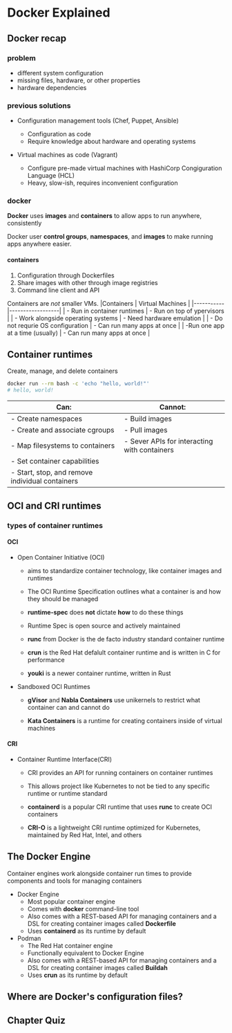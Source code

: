 # Docker Explained

## Docker recap

### problem

* different system configuration
* missing files, hardware, or other properties
* hardware dependencies

### previous solutions

* Configuration management tools (Chef, Puppet, Ansible)
  * Configuration as code
  * Require knowledge about hardware and operating systems

* Virtual machines as code (Vagrant)
  * Configure pre-made virtual machines with HashiCorp Congiguration Language (HCL)
  * Heavy, slow-ish, requires inconvenient configuration

### docker

**Docker** uses **images** and **containers**
    to allow apps to run anywhere, consistently

Docker user **control groups**, **namespaces**, and **images**
    to make running apps anywhere easier.

#### containers

1. Configuration through Dockerfiles
2. Share images with other through image registries
3. Command line client and API

Containers are *not* smaller VMs.
|Containers | Virtual Machines |
|-----------|------------------|
| - Run in container runtimes | - Run on top of ypervisors |
| - Work alongside operating systems | - Need hardware emulation |
| - Do not requrie OS configuration | - Can run many apps at once |
| -Run one app at a time (usually) | - Can run many apps at once |  

## Container runtimes

Create, manage, and delete containers

```bash
docker run --rm bash -c 'echo "hello, world!"'
# hello, world!
```

|Can: | Cannot: |
|----|--------|
| - Create namespaces | - Build images |
| - Create and associate cgroups | - Pull images |
| - Map filesystems to containers | - Sever APIs for interacting with containers |
| - Set container capabilities | |
| - Start, stop, and remove individual containers | |

## OCI and CRI runtimes

### types of container runtimes

#### OCI

* Open Container Initiative (OCI)

  * aims to standardize container technology,
    like container images and runtimes

  * The OCI Runtime Specification outlines what
    a container is and how they should be managed

  * **runtime-spec** does **not** dictate **how**
    to do these things

  * Runtime Spec is open source and actively maintained

  * **runc** from Docker is the de facto industry standard container runtime

  * **crun** is the Red Hat defalult container runtime
    and is written in C for performance

  * **youki** is a newer container runtime,
    written in Rust

* Sandboxed OCI Runtimes

  * **gVisor** and **Nabla Containers** use unikernels
    to restrict what container can and cannot do

  * **Kata Containers** is a runtime for
    creating containers inside of virtual machines

#### CRI

* Container Runtime Interface(CRI)

  * CRI provides an API for running containers
    on container runtimes

  * This allows project like Kubernetes to not be
    tied to any specific runtime or runtime standard

  * **containerd** is a popular CRI runtime that
    uses **runc** to create OCI containers

  * **CRI-O** is a lightweight CRI runtime optimized
    for Kubernetes, maintained by Red Hat, Intel, and others

## The Docker Engine

Container engines work alongside container run times to provide components and tools for managing containers

* Docker Engine
  * Most popular container engine
  * Comes with **docker** command-line tool
  * Also comes with a REST-based API for managing containers
    and a DSL for creating container images called **Dockerfile**
  * Uses **containerd** as its runtime by default
* Podman
  * The Red Hat container engine
  * Functionally equivalent to Docker Engine
  * Also comes with a REST-based API for managing
    containers and a DSL for creating container images called
    **Buildah**
  * Uses **crun** as its runtime by default

## Where are Docker's configuration files?

## Chapter Quiz
